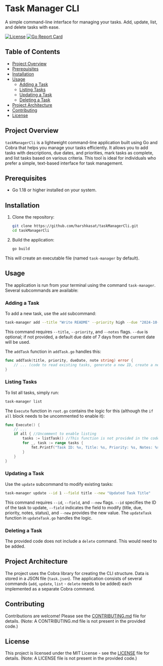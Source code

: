 # Task Manager CLI

A simple command-line interface for managing your tasks.  Add, update, list, and delete tasks with ease.

[![License](https://img.shields.io/badge/License-MIT-blue.svg)](https://opensource.org/licenses/MIT)
[![Go Report Card](https://goreportcard.com/badge/github.com/harshkasat/taskManagerCli)](https://goreportcard.com/report/github.com/harshkasat/taskManagerCli)


## Table of Contents

- [Project Overview](#project-overview)
- [Prerequisites](#prerequisites)
- [Installation](#installation)
- [Usage](#usage)
    - [Adding a Task](#adding-a-task)
    - [Listing Tasks](#listing-tasks)
    - [Updating a Task](#updating-a-task)
    - [Deleting a Task](#deleting-a-task)
- [Project Architecture](#project-architecture)
- [Contributing](#contributing)
- [License](#license)


## Project Overview

`taskManagerCli` is a lightweight command-line application built using Go and Cobra that helps you manage your tasks efficiently.  It allows you to add tasks with descriptions, due dates, and priorities, mark tasks as complete, and list tasks based on various criteria.  This tool is ideal for individuals who prefer a simple, text-based interface for task management.


## Prerequisites

- Go 1.18 or higher installed on your system.


## Installation

1. Clone the repository:
   ```bash
   git clone https://github.com/harshkasat/taskManagerCli.git
   cd taskManagerCli
   ```

2. Build the application:
   ```bash
   go build
   ```

This will create an executable file (named `task-manager` by default).


## Usage

The application is run from your terminal using the command `task-manager`.  Several subcommands are available:

### Adding a Task

To add a new task, use the `add` subcommand:

```bash
task-manager add --title "Write README" --priority high --due "2024-10-27" --notes "Need to finish this before the deadline."
```

This command requires `--title`, `--priority`, and `--notes` flags.  `--due` is optional; if not provided, a default due date of 7 days from the current date will be used.

The `addTask` function in `addTask.go` handles this:

```go
func addTask(title, priority, dueDate, note string) error {
    // ... (code to read existing tasks, generate a new ID, create a new Task struct, append it to the existing tasks, and save the updated list to task.json) ...
}
```

### Listing Tasks

To list all tasks, simply run:

```bash
task-manager list
```

The `Execute` function in `root.go` contains the logic for this (although the `if all` block needs to be uncommented to enable it):

```go
func Execute() {
    // ...
    if all { //Uncomment to enable listing
        tasks := listTask() //This function is not provided in the code sample
        for _, task := range tasks {
            fmt.Printf("Task ID: %v, Title: %s, Priority: %s, Notes: %s, Due Dates: %s, Status: %s\n", task.ID, task.Title, task.Priority, task.Notes, task.DueDate, task.Status)
        }
    }
}
```

### Updating a Task

Use the `update` subcommand to modify existing tasks:

```bash
task-manager update --id 1 --field title --new "Updated Task Title"
```

This command requires `--id`, `--field`, and `--new` flags.  `--id` specifies the ID of the task to update, `--field` indicates the field to modify (title, due, priority, notes, status), and `--new` provides the new value.  The `updateTask` function in `updateTask.go` handles the logic.

### Deleting a Task

The provided code does not include a `delete` command.  This would need to be added.


## Project Architecture

The project uses the Cobra library for creating the CLI structure.  Data is stored in a JSON file (`task.json`).  The application consists of several commands (`add`, `update`, `list` - `delete` needs to be added) each implemented as a separate Cobra command.


## Contributing

Contributions are welcome! Please see the [CONTRIBUTING.md](CONTRIBUTING.md) file for details.  (Note:  A CONTRIBUTING.md file is not present in the provided code.)


## License

This project is licensed under the MIT License - see the [LICENSE](LICENSE) file for details. (Note: A LICENSE file is not present in the provided code.)
